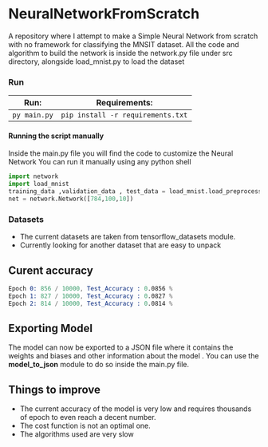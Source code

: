 # NeuralNetworkFromScratch

A repository where I attempt to make a Simple Neural Network from scratch with no framework for classifying the MNSIT dataset.
All the code and algorithm to build the network is inside the network.py file under src directory, alongside load_mnist.py to load the dataset

### Run

| Run:         | Requirements:                     |
| ------------ | --------------------------------- |
| `py main.py` | `pip install -r requirements.txt` |

#### Running the script manually

Inside the main.py file you will find the code to customize the Neural Network
You can run it manually using any python shell

```python
import network
import load_mnist
training_data ,validation_data , test_data = load_mnist.load_preprocess_data()
net = network.Network([784,100,10])
```

### Datasets

- The current datasets are taken from tensorflow_datasets module.
- Currently looking for another dataset that are easy to unpack

## Curent accuracy

```s
Epoch 0: 856 / 10000, Test_Accuracy : 0.0856 %
Epoch 1: 827 / 10000, Test_Accuracy : 0.0827 %
Epoch 2: 814 / 10000, Test_Accuracy : 0.0814 %
```

## Exporting Model

The model can now be exported to a JSON file where it contains the weights and biases and other information about the model . You can use the **model_to_json** module to do so inside the main.py file.

## Things to improve

- The current accuracy of the model is very low and requires thousands of epoch to even reach a decent number.
- The cost function is not an optimal one.
- The algorithms used are very slow
